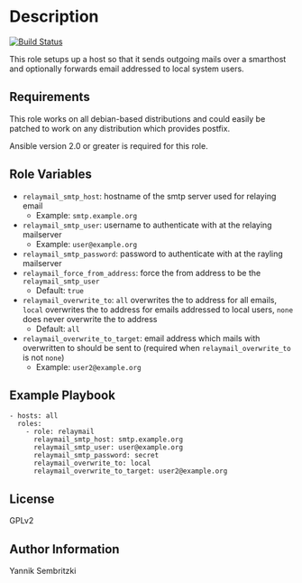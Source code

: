 Description
=========

[![Build Status](https://travis-ci.org/Yannik/ansible-role-relaymail.svg?branch=master)](https://travis-ci.org/Yannik/ansible-role-relaymail)

This role setups up a host so that it sends outgoing mails over a smarthost and optionally forwards email addressed to local system users.

Requirements
------------

This role works on all debian-based distributions and could easily be patched to work on any distribution which provides postfix.

Ansible version 2.0 or greater is required for this role.

Role Variables
--------------

* `relaymail_smtp_host`: hostname of the smtp server used for relaying email
    * Example: `smtp.example.org`
* `relaymail_smtp_user`: username to authenticate with at the relaying mailserver
    * Example: `user@example.org`
* `relaymail_smtp_password`: password to authenticate with at the rayling mailserver
* `relaymail_force_from_address`: force the from address to be the `relaymail_smtp_user`
    * Default: `true`
* `relaymail_overwrite_to`: `all` overwrites the to address for all emails, `local` overwrites the to address for emails addressed to local users, `none` does never overwrite the to address
    * Default: `all`
* `relaymail_overwrite_to_target`: email address which mails with overwritten to should be sent to (required when `relaymail_overwrite_to` is not `none`)
    * Example: `user2@example.org`


Example Playbook
----------------

    - hosts: all
      roles:
        - role: relaymail
          relaymail_smtp_host: smtp.example.org
          relaymail_smtp_user: user@example.org
          relaymail_smtp_password: secret
          relaymail_overwrite_to: local
          relaymail_overwrite_to_target: user2@example.org


License
-------

GPLv2

Author Information
------------------

Yannik Sembritzki
